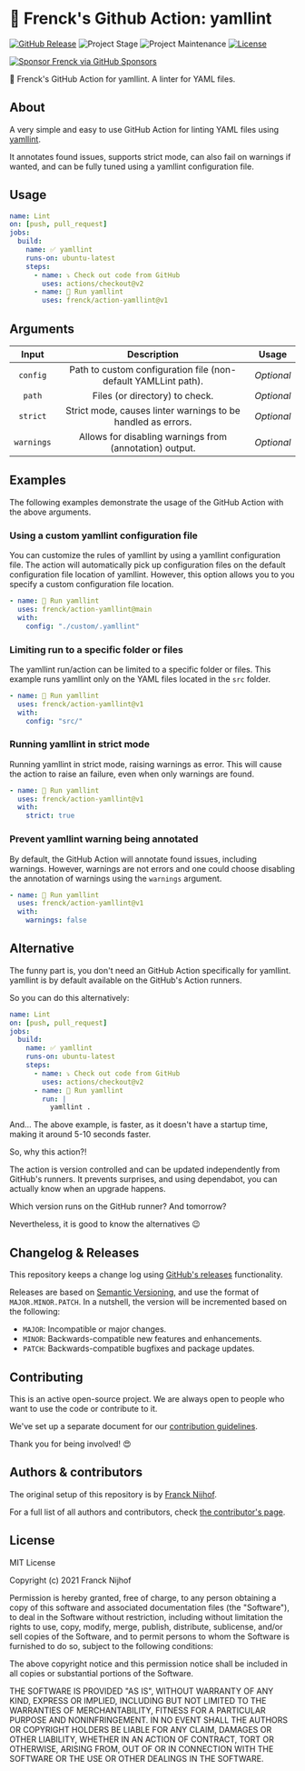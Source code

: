 # 🚀 Frenck's Github Action: yamllint

[![GitHub Release][releases-shield]][releases]
![Project Stage][project-stage-shield]
![Project Maintenance][maintenance-shield]
[![License][license-shield]](LICENSE.md)

[![Sponsor Frenck via GitHub Sponsors][github-sponsors-shield]][github-sponsors]

🚀 Frenck's GitHub Action for yamllint. A linter for YAML files.

## About

A very simple and easy to use GitHub Action for linting YAML files using
[yamllint][yamllint].

It annotates found issues, supports strict mode, can also fail on warnings if
wanted, and can be fully tuned using a yamllint configuration file.

## Usage

```yaml
name: Lint
on: [push, pull_request]
jobs:
  build:
    name: ✅ yamllint
    runs-on: ubuntu-latest
    steps:
      - name: ⤵️ Check out code from GitHub
        uses: actions/checkout@v2
      - name: 🚀 Run yamllint
        uses: frenck/action-yamllint@v1
```

## Arguments

| Input  | Description | Usage |
| :---:     |     :---:   |    :---:   |
| `config`  | Path to custom configuration file (non-default YAMLLint path). | _Optional_ |
| `path`  | Files (or directory) to check. | _Optional_ |
| `strict`  | Strict mode, causes linter warnings to be handled as errors. | _Optional_ |
| `warnings`  | Allows for disabling warnings from (annotation) output. | _Optional_ |

## Examples

The following examples demonstrate the usage of the GitHub Action with
the above arguments.

### Using a custom yamllint configuration file

You can customize the rules of yamllint by using a yamllint configuration file.
The action will automatically pick up configuration files on the default
configuration file location of yamllint. However, this option allows you
to you specify a custom configuration file location.

```yaml
- name: 🚀 Run yamllint
  uses: frenck/action-yamllint@main
  with:
    config: "./custom/.yamllint"
```

### Limiting run to a specific folder or files

The yamllint run/action can be limited to a specific folder or files.
This example runs yamllint only on the YAML files located in the `src` folder.

```yaml
- name: 🚀 Run yamllint
  uses: frenck/action-yamllint@v1
  with:
    config: "src/"
```

### Running yamllint in strict mode

Running yamllint in strict mode, raising warnings as error. This will cause
the action to raise an failure, even when only warnings are found.

```yaml
- name: 🚀 Run yamllint
  uses: frenck/action-yamllint@v1
  with:
    strict: true
```

### Prevent yamllint warning being annotated

By default, the GitHub Action will annotate found issues, including warnings.
However, warnings are not errors and one could choose disabling the annotation
of warnings using the `warnings` argument.

```yaml
- name: 🚀 Run yamllint
  uses: frenck/action-yamllint@v1
  with:
    warnings: false
```

## Alternative

The funny part is, you don't need an GitHub Action specifically for yamllint.
yamllint is by default available on the GitHub's Action runners.

So you can do this alternatively:

```yaml
name: Lint
on: [push, pull_request]
jobs:
  build:
    name: ✅ yamllint
    runs-on: ubuntu-latest
    steps:
      - name: ⤵️ Check out code from GitHub
        uses: actions/checkout@v2
      - name: 🚀 Run yamllint
        run: |
          yamllint .
```

And... The above example, is faster, as it doesn't have a startup time, making
it around 5-10 seconds faster.

So, why this action?!

The action is version controlled and can be updated independently from GitHub's
runners. It prevents surprises, and using dependabot, you can actually know
when an upgrade happens.

Which version runs on the GitHub runner? And tomorrow?

Nevertheless, it is good to know the alternatives 😉

## Changelog & Releases

This repository keeps a change log using [GitHub's releases][releases]
functionality.

Releases are based on [Semantic Versioning][semver], and use the format
of ``MAJOR.MINOR.PATCH``. In a nutshell, the version will be incremented
based on the following:

- ``MAJOR``: Incompatible or major changes.
- ``MINOR``: Backwards-compatible new features and enhancements.
- ``PATCH``: Backwards-compatible bugfixes and package updates.

## Contributing

This is an active open-source project. We are always open to people who want to
use the code or contribute to it.

We've set up a separate document for our
[contribution guidelines](CONTRIBUTING.md).

Thank you for being involved! :heart_eyes:

## Authors & contributors

The original setup of this repository is by [Franck Nijhof][frenck].

For a full list of all authors and contributors,
check [the contributor's page][contributors].

## License

MIT License

Copyright (c) 2021 Franck Nijhof

Permission is hereby granted, free of charge, to any person obtaining a copy
of this software and associated documentation files (the "Software"), to deal
in the Software without restriction, including without limitation the rights
to use, copy, modify, merge, publish, distribute, sublicense, and/or sell
copies of the Software, and to permit persons to whom the Software is
furnished to do so, subject to the following conditions:

The above copyright notice and this permission notice shall be included in all
copies or substantial portions of the Software.

THE SOFTWARE IS PROVIDED "AS IS", WITHOUT WARRANTY OF ANY KIND, EXPRESS OR
IMPLIED, INCLUDING BUT NOT LIMITED TO THE WARRANTIES OF MERCHANTABILITY,
FITNESS FOR A PARTICULAR PURPOSE AND NONINFRINGEMENT. IN NO EVENT SHALL THE
AUTHORS OR COPYRIGHT HOLDERS BE LIABLE FOR ANY CLAIM, DAMAGES OR OTHER
LIABILITY, WHETHER IN AN ACTION OF CONTRACT, TORT OR OTHERWISE, ARISING FROM,
OUT OF OR IN CONNECTION WITH THE SOFTWARE OR THE USE OR OTHER DEALINGS IN THE
SOFTWARE.

[contributors]: https://github.com/frenck/action-yamllint/graphs/contributors
[frenck]: https://github.com/frenck
[github-sponsors-shield]: https://frenck.dev/wp-content/uploads/2019/12/github_sponsor.png
[github-sponsors]: https://github.com/sponsors/frenck
[license-shield]: https://img.shields.io/github/license/frenck/action-yamllint.svg
[maintenance-shield]: https://img.shields.io/maintenance/yes/2021.svg
[project-stage-shield]: https://img.shields.io/badge/project%20stage-production%20ready-brightgreen.svg
[releases-shield]: https://img.shields.io/github/release/frenck/action-yamllint.svg
[releases]: https://github.com/frenck/action-yamllint/releases
[semver]: http://semver.org/spec/v2.0.0.html
[yamllint]: https://github.com/adrienverge/yamllint
